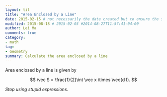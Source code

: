 ```yaml
---
layout: til
title: "Area Enclosed by a Line"
date: 2015-02-15 # not necessarily the date created but to ensure the sorting of posts
modified: 2015-08-18 # 2015-02-03 #2014-08-27T11:57:41-04:00
author: Lei Ma
comments: true
category:
- math
tag:
- Geometry
summary: Calculate the area enclosed by a line
---
```


Area enclosed by a line is given by

$$
\vec S = \frac{1}{2}\int \vec x \times \vec{d l}.
$$

*Stop using stupid expressions.*
